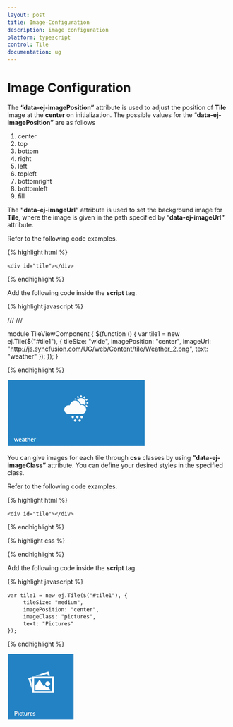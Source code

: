 ```yaml
---
layout: post
title: Image-Configuration
description: image configuration
platform: typescript
control: Tile
documentation: ug
---
```


# Image Configuration

The **“data-ej-imagePosition”** attribute is used to adjust the position of **Tile** image at the **center** on initialization. The possible values for the “**data-ej-imagePosition”** are as follows

1. center
2. top
3. bottom
4. right
5. left
6. topleft
7. bottomright
8. bottomleft 
9. fill



The **"data-ej-imageUrl”** attribute is used to set the background image for **Tile**, where the image is given in the path specified by “**data-ej-imageUrl”** attribute.

Refer to the following code examples.

{% highlight html %}

    <div id="tile"></div>
    
{% endhighlight %}
 
Add the following code inside the **script** tag.
 
{% highlight javascript %}

/// <reference path="tsfiles/jquery.d.ts" />
 /// <reference path="tsfiles/ej.web.all.d.ts" />

module TileViewComponent {
    $(function () {
        var tile1 = new ej.Tile($("#tile1"), {
        tileSize: "wide", 
        imagePosition: "center",
         imageUrl: "http://js.syncfusion.com/UG/web/Content/tile/Weather_2.png", 
         text: "weather"
  });
 });
}

{% endhighlight %}



![](Image-Configuration_images/Image-Configuration_img1.png)

You can give images for each tile through **css** classes by using **"data-ej-imageClass”** attribute. You can define your desired styles in the specified class.

Refer to the following code examples.

{% highlight html %}

    <div id="tile"></div>
    
{% endhighlight %}

{% highlight css %}
    <style>
        .pictures {
            background: url("http://js.syncfusion.com/UG/web/Content/tile/pictures.png");
            background-size: 30px 30px;
        }
    </style>

{% endhighlight %}

Add the following code inside the **script** tag.

{% highlight javascript %}

    var tile1 = new ej.Tile($("#tile1"), {
         tileSize: "medium",
         imagePosition: "center", 
         imageClass: "pictures",
         text: "Pictures" 
    });

{% endhighlight %}

![](Image-Configuration_images/Image-Configuration_img2.png)

